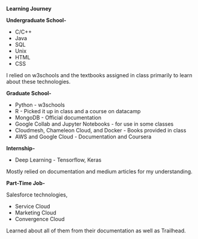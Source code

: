 **Learning Journey**

**Undergraduate School-**

- C/C++
- Java
- SQL
- Unix
- HTML
- CSS

I relied on w3schools and the textbooks assigned in class primarily to learn about these technologies.

**Graduate School-**

- Python - w3schools
- R - Picked it up in class and a course on datacamp
- MongoDB - Official documentation
- Google Collab and Jupyter Notebooks - for use in some classes
- Cloudmesh, Chameleon Cloud, and Docker - Books provided in class
- AWS and Google Cloud - Documentation and Coursera

**Internship-**

- Deep Learning - Tensorflow, Keras

Mostly relied on documentation and medium articles for my understanding.

**Part-Time Job-**

Salesforce technologies,

- Service Cloud
- Marketing Cloud
- Convergence Cloud

Learned about all of them from their documentation as well as Trailhead.
